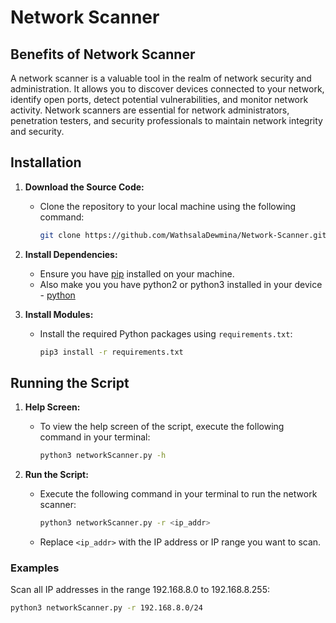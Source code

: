 # Network Scanner

## Benefits of Network Scanner

A network scanner is a valuable tool in the realm of network security and administration. It allows you to discover devices connected to your network, identify open ports, detect potential vulnerabilities, and monitor network activity. Network scanners are essential for network administrators, penetration testers, and security professionals to maintain network integrity and security.

## Installation

1. **Download the Source Code:**
    - Clone the repository to your local machine using the following command:
        ```sh
        git clone https://github.com/WathsalaDewmina/Network-Scanner.git
        ```

2. **Install Dependencies:**
    - Ensure you have [pip](https://pypi.org/project/pip/) installed on your machine.
    - Also make you you have python2 or python3 installed in your device - [python](https://www.python.org/downloads/)

      
3. **Install Modules:**
    - Install the required Python packages using `requirements.txt`:
        ```sh
        pip3 install -r requirements.txt
        ```

## Running the Script

1. **Help Screen:**
    - To view the help screen of the script, execute the following command in your terminal:
        ```sh
        python3 networkScanner.py -h
        ```

2. **Run the Script:**
    - Execute the following command in your terminal to run the network scanner:
        ```sh
        python3 networkScanner.py -r <ip_addr>
        ```

    - Replace `<ip_addr>` with the IP address or IP range you want to scan.

### Examples

Scan all IP addresses in the range 192.168.8.0 to 192.168.8.255:

```sh
python3 networkScanner.py -r 192.168.8.0/24
